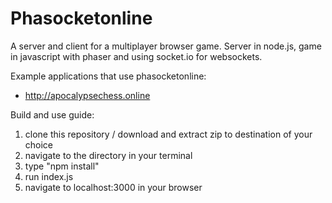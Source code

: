 # Phasocketonline
A server and client for a multiplayer browser game. Server in node.js, game in javascript with phaser and using socket.io for websockets.

Example applications that use phasocketonline:
 - http://apocalypsechess.online

Build and use guide:

1. clone this repository / download and extract zip to destination of your choice
2. navigate to the directory in your terminal
3. type "npm install"
4. run index.js
5. navigate to localhost:3000 in your browser


